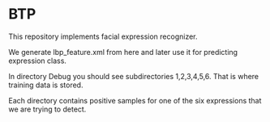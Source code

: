 BTP
===

This repository implements facial expression recognizer. 

We generate lbp_feature.xml from here and later use it 
for predicting expression class. 

In directory Debug you should see subdirectories
1,2,3,4,5,6. That is where training data is stored.

Each directory contains positive samples for one of the 
six expressions that we are trying to detect.

